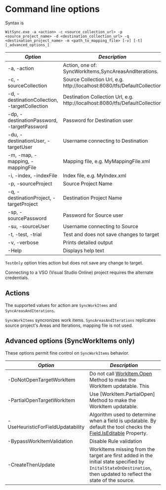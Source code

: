 # Command line options

Syntax is
```Batchfile
WitSync.exe -a <action> -c <source_collection_url> -p <source_project_name> -d <destination_collection_url> -q <destination_project_name> -m <path_to_mapping_file> [-v] [-t] [_advanced_options_]
```

_Option_                                        | _Description_
------------------------------------------------|--------------------------------
  -a, -action                                   | Action, one of: SyncWorkItems,SyncAreasAndIterations.
  -c, -sourceCollection                         | Source Collection Url, e.g. http://localhost:8080/tfs/DefaultCollection
  -d, -destinationCollection, -targetCollection | Destination Collection Url, e.g. http://localhost:8080/tfs/DefaultCollection
  -dp, -destinationPassword, -targetPassword    | Password for Destination user
  -du, -destinationUser, -targetUser            | Username connecting to Destination
  -m, -map, -mapping, -mappingFile              | Mapping file, e.g. MyMappingFile.xml
  -i, -index, -indexFile                        | Index file, e.g. MyIndex.xml
  -p, -sourceProject                            | Source Project Name
  -q, -destinationProject, -targetProject       | Destination Project Name
  -sp, -sourcePassword                          | Password for Source user
  -su, -sourceUser                              | Username connecting to Source
  -t, -test, -trial                             | Test and does not save changes to target
  -v, -verbose                                  | Prints detailed output
  -Help                                         | Displays help text

`TestOnly` option tries action but does not save any change to target.

Connecting to a VSO (Visual Studio Online) project requires the alternate credentials.


## Actions

The supported values for action are `SyncWorkItems` and `SyncAreasAndIterations`.

`SyncWorkItems` syncronizes work items.
`SyncAreasAndIterations` replicates source project's Areas and Iterations, mapping file is not used.


## Advanced options (SyncWorkItems only)

These options permit fine control on `SyncWorkItems` behavior.

_Option_                               | _Description_
---------------------------------------|--------------------------------
   -DoNotOpenTargetWorkItem            |   Do not call [WorkItem.Open](http://msdn.microsoft.com/en-us/library/microsoft.teamfoundation.workitemtracking.client.workitem.open.aspx) Method to make the WorkItem updatable. This 
   -PartialOpenTargetWorkItem          |   Use [WorkItem.PartialOpen] Method to make the WorkItem updatable.
   -UseHeuristicForFieldUpdatability   |   Algorithm used to determine when a field is updatable. By default the tool checks the [Field.IsEditable](http://msdn.microsoft.com/en-us/library/microsoft.teamfoundation.workitemtracking.client.field.iseditable.aspx) Property.
   -BypassWorkItemValidation           |   Disable Rule validation
   -CreateThenUpdate                   |   WorkItems missing from the target are first added in the initial state specified by `InitalStateOnDestination`, then updated to reflect the state of the source.

